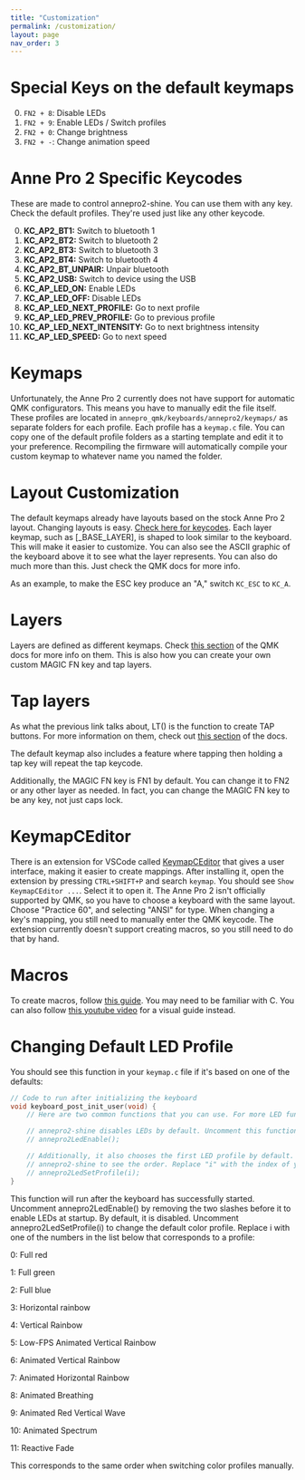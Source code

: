 ```yaml
---
title: "Customization"
permalink: /customization/
layout: page
nav_order: 3
---
```

# Special Keys on the default keymaps

0. `FN2 + 8`: Disable LEDs
0. `FN2 + 9`: Enable LEDs / Switch profiles
0. `FN2 + 0`: Change brightness
0. `FN2 + -`: Change animation speed

# Anne Pro 2 Specific Keycodes

These are made to control annepro2-shine. You can use them with any key. Check the default profiles. They're used just
like any other keycode.

0. **KC_AP2_BT1:**               Switch to bluetooth 1
0. **KC_AP2_BT2:**               Switch to bluetooth 2
0. **KC_AP2_BT3:**               Switch to bluetooth 3
0. **KC_AP2_BT4:**               Switch to bluetooth 4
0. **KC_AP2_BT_UNPAIR:**         Unpair bluetooth
0. **KC_AP2_USB:**               Switch to device using the USB
0. **KC_AP_LED_ON:**             Enable LEDs
0. **KC_AP_LED_OFF:**            Disable LEDs
0. **KC_AP_LED_NEXT_PROFILE:**   Go to next profile
0. **KC_AP_LED_PREV_PROFILE:**   Go to previous profile
0. **KC_AP_LED_NEXT_INTENSITY:** Go to next brightness intensity
0. **KC_AP_LED_SPEED:**          Go to next speed

# Keymaps

Unfortunately, the Anne Pro 2 currently does not have support for automatic QMK configurators. This means you have to
manually edit the file itself. These profiles are located in `annepro_qmk/keyboards/annepro2/keymaps/` as separate
folders for each profile. Each profile has a `keymap.c` file. You can copy one of the default profile folders as a starting
template and edit it to your preference. Recompiling the firmware will automatically compile your custom keymap to
whatever name you named the folder.

# Layout Customization

The default keymaps already have layouts based on the stock Anne Pro 2 layout. Changing layouts is easy.
[Check here for keycodes](https://beta.docs.qmk.fm/tutorial/newbs_building_firmware#customize-the-layout-to-your-liking).
Each layer keymap, such as [_BASE_LAYER], is shaped to look similar to the keyboard. This will make it easier to 
customize. You can also see the ASCII graphic of the keyboard above it to see what the layer represents. You can also
do much more than this. Just check the QMK docs for more info.

As an example, to make the ESC key produce an "A," switch `KC_ESC` to `KC_A`.

# Layers

Layers are defined as different keymaps. Check [this section](https://beta.docs.qmk.fm/using-qmk/software-features/feature_layers)
of the QMK docs for more info on them. This is also how you can create your own custom MAGIC FN key and tap layers.

# Tap layers

As what the previous link talks about, LT() is the function to create TAP buttons. For more information on them,
check out [this section](https://beta.docs.qmk.fm/using-qmk/software-features/tap_hold#tapping-force-hold) of the docs.

The default keymap also includes a feature where tapping then holding a tap key will repeat the tap keycode.

Additionally, the MAGIC FN key is FN1 by default. You can change it to FN2 or any other layer as needed. In fact, you
can change the MAGIC FN key to be any key, not just caps lock.

# KeymapCEditor

There is an extension for VSCode called [KeymapCEditor](https://marketplace.visualstudio.com/items?itemName=Ciantic.keymapceditor-vsc)
that gives a user interface, making it easier to create mappings. After installing it, open the extension by pressing `CTRL+SHIFT+P` and
search `keymap`. You should see `Show KeymapCEditor ...`. Select it to open it. The Anne Pro 2 isn't officially supported
by QMK, so you have to choose a keyboard with the same layout. Choose "Practice 60", and selecting "ANSI" for type.
When changing a key's mapping, you still need to manually enter the QMK keycode. The extension currently doesn't support
creating macros, so you still need to do that by hand.

# Macros

To create macros, follow [this guide](https://beta.docs.qmk.fm/using-qmk/advanced-keycodes/feature_macros). You may need
to be familiar with C. You can also follow [this youtube video](https://www.youtube.com/watch?v=WITZaRsoO_Q) for a
visual guide instead.

# Changing Default LED Profile

You should see this function in your `keymap.c` file if it's based on one of the defaults:

```cpp
// Code to run after initializing the keyboard
void keyboard_post_init_user(void) {
    // Here are two common functions that you can use. For more LED functions, refer to the file "qmk_ap2_led.h"

    // annepro2-shine disables LEDs by default. Uncomment this function to enable them at startup.
    // annepro2LedEnable();

    // Additionally, it also chooses the first LED profile by default. Refer to the "profiles" array in main.c in
    // annepro2-shine to see the order. Replace "i" with the index of your preferred profile. (i.e the RED profile is index 0)
    // annepro2LedSetProfile(i);
}
```

This function will run after the keyboard has successfully started. Uncomment annepro2LedEnable() by removing the two
slashes before it to enable LEDs at startup. By default, it is disabled. Uncomment annepro2LedSetProfile(i) to change
the default color profile. Replace i with one of the numbers in the list below that corresponds to a profile:

0: Full red

1: Full green

2: Full blue

3: Horizontal rainbow

4: Vertical Rainbow

5: Low-FPS Animated Vertical Rainbow

6: Animated Vertical Rainbow

7: Animated Horizontal Rainbow

8: Animated Breathing

9: Animated Red Vertical Wave

10: Animated Spectrum

11: Reactive Fade

This corresponds to the same order when switching color profiles manually.